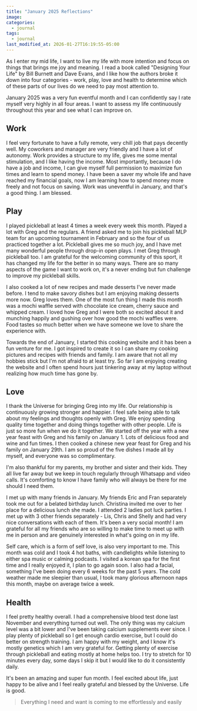 ```yaml
---
title: "January 2025 Reflections"
image: 
categories:
  - journal
tags:
  - journal
last_modified_at: 2026-01-27T16:19:55-05:00
---
```



As I enter my mid life, I want to live my life with more intention and focus on things that brings me joy and meaning. I read a book called "Designing Your Life" by Bill Burnett and Dave Evans, and I like how the authors broke it down into four categories - work, play, love and health to determine which of these parts of our lives do we need to pay most attention to.


January 2025 was a very fun eventful month and I can confidently say I rate myself very highly in all four areas. I want to assess my life continuously throughout this year and see what I can improve on.


## Work
I feel very fortunate to have a fully remote, very chill job that pays decently well. My coworkers and manager are very friendly and I have a lot of autonomy. Work provides a structure to my life, gives me some mental stimulation, and I like having the income. Most importantly, because I do have a job and income, I can give myself full permission to maximize fun times and learn to spend money. I have been a saver my whole life and have reached my financial goals, now I am learning how to spend money more freely and not focus on saving.
Work was uneventful in January, and that's a good thing. I am blessed.

## Play 
I played pickleball at least 4 times a week every week this month. Played a lot with Greg and the regulars. A friend asked me to join his pickleball MLP team for an upcoming tournament in February and so the four of us practiced together a lot. Pickleball gives me so much joy, and I have met many wonderful people through drop-in open plays. I met Greg through pickleball too. I am grateful for the welcoming community of this sport, it has changed my life for the better in so many ways. There are so many aspects of the game I want to work on, it's a never ending but fun challenge to improve my pickleball skills.

I also cooked a lot of new recipes and made desserts I've never made before. I tend to make savory dishes but I am enjoying making desserts more now. Greg loves them. One of the most fun thing I made this month was a mochi waffle served with chocolate ice cream, cherry sauce and whipped cream. I loved how Greg and I were both so excited about it and munching happily and gushing over how good the mochi waffles were. Food tastes so much better when we have someone we love to share the experience with.

Towards the end of January, I started this cooking website and it has been a fun venture for me. I got inspired to create it so I can share my cooking pictures and recipes with friends and family. I am aware that not all my hobbies stick but I'm not afraid to at least try. So far I am enjoying creating the website and I often spend hours just tinkering away at my laptop without realizing how much time has gone by.

## Love
I thank the Universe for bringing Greg into my life. Our relationship is continuously growing stronger and happier. I feel safe being able to talk about my feelings and thoughts openly with Greg. We enjoy spending quality time together and doing things together with other people. Life is just so more fun when we do it together.
We started off the year with a new year feast with Greg and his family on January 1. Lots of delicious food and wine and fun times. I then cooked a chinese new year feast for Greg and his family on January 29th. I am so proud of the five dishes I made all by myself, and everyone was so complimentary.

I'm also thankful for my parents, my brother and sister and their kids. They all live far away but we keep in touch regularly through Whatsapp and video calls. It's comforting to know I have family who will always be there for me should I need them.

I met up with many friends in January. My friends Eric and Fran separately took me out for a belated birthday lunch. Christina invited me over to her place for a delicious lunch she made. I attended 2 ladies pot luck parties. I met up with 3 other friends separately - Lis, Chris and Shelly and had very nice conversations with each of them. It's been a very social month! 
I am grateful for all my friends who are so willing to make time to meet up with me in person and are genuinely interested in what's going on in my life.

Self care, which is a form of self love, is also very important to me. This month was cold and I took 4 hot baths, with candlelights while listening to either spa music or calming podcasts. I visited a korean spa for the first time and I really enjoyed it, I plan to go again soon. I also had a facial, something I've been doing every 6 weeks for the past 5 years. The cold weather made me sleepier than usual, I took many glorious afternoon naps this month, maybe on average twice a week.

## Health
I feel pretty healthy overall. I had a comprehensive blood test done last November and everything turned out well. The only thing was my calcium level was a bit lower and I've been taking calcium supplements ever since. I play plenty of pickleball so I get enough cardio exercise, but I could do better on strength training. 
I am happy with my weight, and I know it's mostly genetics which I am very grateful for. Getting plenty of exercise through pickleball and eating mostly at home helps too. 
I try to stretch for 10 minutes every day, some days I skip it but I would like to do it consistently daily.


It's been an amazing and super fun month. I feel excited about life, just happy to be alive and I feel really grateful and blessed by the Universe. Life is good.


> Everything I need and want is coming to me effortlessly and easily